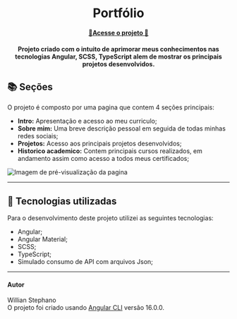 <h1 align="center">
  <br>Portfólio
</h1>

<p align="center">
  <a href="portfolio-eta-five-37.vercel.app">
    <b>🚀Acesse o projeto 🚀</b>
  </a>

  <p align="center">
 
  

<h4 align="center">
  Projeto criado com o intuito de aprimorar meus conhecimentos nas tecnologias Angular, SCSS, TypeScript alem de mostrar os principais projetos desenvolvidos.
</h4>

## 📚 Seções
O projeto é composto por uma pagina que contem 4 seções principais:

- **Intro:** Apresentação e acesso ao meu curriculo;
- **Sobre mim:** Uma breve descrição pessoal em seguida de todas minhas redes sociais;
- **Projetos:** Acesso aos principais projetos desenvolvidos;
- **Historico academico:** Contem principais cursos realizados, em andamento assim como acesso a todos meus certificados;


<img src="Conteudo/previa-img.PNG" alt="Imagem de pré-visualização da pagina">

---

## 💼 Tecnologias utilizadas
Para o desenvolvimento deste projeto utilizei as seguintes tecnologias:

- Angular;
- Angular Material;
- SCSS;
- TypeScript;
- Simulado consumo de API com arquivos Json;
---

#### Autor
Willian Stephano
<br>
O projeto foi criado usando [Angular CLI](https://github.com/angular/angular-cli) versão 16.0.0.



